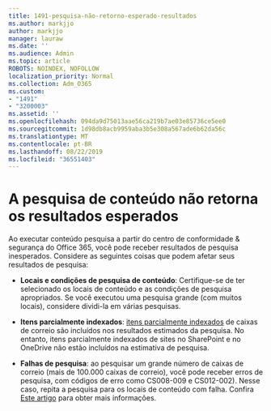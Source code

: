 ```yaml
---
title: 1491-pesquisa-não-retorno-esperado-resultados
ms.author: markjjo
author: markjjo
manager: lauraw
ms.date: ''
ms.audience: Admin
ms.topic: article
ROBOTS: NOINDEX, NOFOLLOW
localization_priority: Normal
ms.collection: Adm_O365
ms.custom:
- "1491"
- "3200003"
ms.assetid: ''
ms.openlocfilehash: 094da9d75013aae56ca219b7ae03e85736ce5ee0
ms.sourcegitcommit: 1d98db8acb9959aba3b5e308a567ade6b62da56c
ms.translationtype: MT
ms.contentlocale: pt-BR
ms.lasthandoff: 08/22/2019
ms.locfileid: "36551403"
---
```

# <a name="content-search-not-returning-expected-results"></a>A pesquisa de conteúdo não retorna os resultados esperados

Ao executar conteúdo pesquisa a partir do centro de conformidade & segurança do Office 365, você pode receber resultados de pesquisa inesperados. Considere as seguintes coisas que podem afetar seus resultados de pesquisa:

- **Locais e condições de pesquisa de conteúdo**: Certifique-se de ter selecionado os locais de conteúdo e as condições de pesquisa apropriados. Se você executou uma pesquisa grande (com muitos locais), considere dividi-la em várias pesquisas.

- **Itens parcialmente indexados**: [itens parcialmente indexados](https://docs.microsoft.com/office365/securitycompliance/partially-indexed-items-in-content-search) de caixas de correio são incluídos nos resultados estimados da pesquisa. No entanto, itens parcialmente indexados de sites no SharePoint e no OneDrive não estão incluídos na estimativa de pesquisa.

- **Falhas de pesquisa**: ao pesquisar um grande número de caixas de correio (mais de 100.000 caixas de correio), você pode receber erros de pesquisa, com códigos de erro como CS008-009 e CS012-002). Nesse caso, repita a pesquisa para os locais de conteúdo com falha. Confira [Este artigo](https://docs.microsoft.com/office365/securitycompliance/retry-failed-content-search) para obter mais informações.
